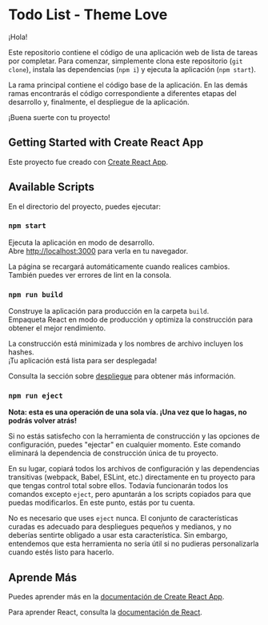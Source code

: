 # Todo List - Theme Love

¡Hola!

Este repositorio contiene el código de una aplicación web de lista de tareas por completar. Para comenzar, simplemente clona este repositorio (`git clone`), instala las dependencias (`npm i`) y ejecuta la aplicación (`npm start`).

La rama principal contiene el código base de la aplicación. En las demás ramas encontrarás el código correspondiente a diferentes etapas del desarrollo y, finalmente, el despliegue de la aplicación.

¡Buena suerte con tu proyecto!

## Getting Started with Create React App

Este proyecto fue creado con [Create React App](https://github.com/facebook/create-react-app).

## Available Scripts

En el directorio del proyecto, puedes ejecutar:

### `npm start`

Ejecuta la aplicación en modo de desarrollo.\
Abre [http://localhost:3000](http://localhost:3000) para verla en tu navegador.

La página se recargará automáticamente cuando realices cambios.\
También puedes ver errores de lint en la consola.

### `npm run build`

Construye la aplicación para producción en la carpeta `build`.\
Empaqueta React en modo de producción y optimiza la construcción para obtener el mejor rendimiento.

La construcción está minimizada y los nombres de archivo incluyen los hashes.\
¡Tu aplicación está lista para ser desplegada!

Consulta la sección sobre [despliegue](https://facebook.github.io/create-react-app/docs/deployment) para obtener más información.

### `npm run eject`

**Nota: esta es una operación de una sola vía. ¡Una vez que lo hagas, no podrás volver atrás!**

Si no estás satisfecho con la herramienta de construcción y las opciones de configuración, puedes "ejectar" en cualquier momento. Este comando eliminará la dependencia de construcción única de tu proyecto.

En su lugar, copiará todos los archivos de configuración y las dependencias transitivas (webpack, Babel, ESLint, etc.) directamente en tu proyecto para que tengas control total sobre ellos. Todavía funcionarán todos los comandos excepto `eject`, pero apuntarán a los scripts copiados para que puedas modificarlos. En este punto, estás por tu cuenta.

No es necesario que uses `eject` nunca. El conjunto de características curadas es adecuado para despliegues pequeños y medianos, y no deberías sentirte obligado a usar esta característica. Sin embargo, entendemos que esta herramienta no sería útil si no pudieras personalizarla cuando estés listo para hacerlo.

## Aprende Más

Puedes aprender más en la [documentación de Create React App](https://facebook.github.io/create-react-app/docs/getting-started).

Para aprender React, consulta la [documentación de React](https://reactjs.org/).
